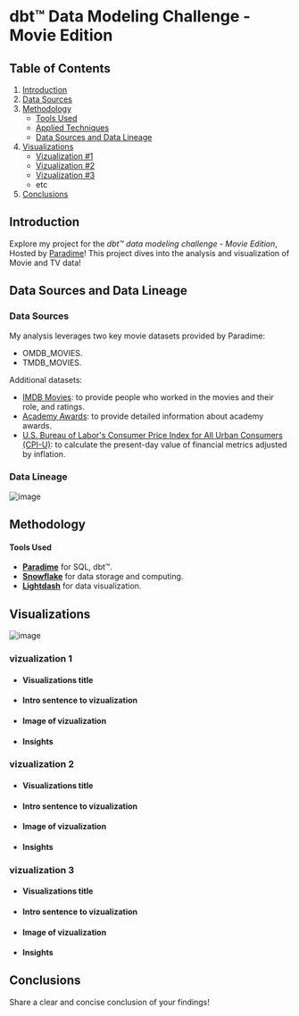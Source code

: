 # dbt™ Data Modeling Challenge - Movie Edition

## Table of Contents
1. [Introduction](#introduction)
2. [Data Sources](#data-sources-and-data-lineage)
3. [Methodology](#methodology)
   - [Tools Used](#tools-used)
   - [Applied Techniques](#applied-techniques)
   - [Data Sources and Data Lineage](#data-sources-and-data-lineage)
4. [Visualizations](#visualizations)
   - [Vizualization #1](vizualization-1)
   - [Vizualization #2](Vizualization-2)
   - [Vizualization #3](Vizualization-3)
   - etc
5. [Conclusions](#conclusions)

## Introduction
Explore my project for the _dbt™ data modeling challenge - Movie Edition_, Hosted by [Paradime](https://www.paradime.io/)! 
This project dives into the analysis and visualization of Movie and TV data!

## Data Sources and Data Lineage

### Data Sources
My analysis leverages two key movie datasets provided by Paradime:
- OMDB_MOVIES.
- TMDB_MOVIES.

Additional datasets:
- [IMDB Movies](https://www.imdb.com/interfaces/): to provide people who worked in the movies and their role, and ratings.
- [Academy Awards](https://github.com/DLu/oscar_data): to provide detailed information about academy awards.
- [U.S. Bureau of Labor's Consumer Price Index for All Urban Consumers (CPI-U)](https://data.bls.gov/timeseries/CUUR0000SA0?years_option=all_years): 
to calculate the present-day value of financial metrics adjusted by inflation.

### Data Lineage

![image](https://github.com/letyrobueno/paradime-challenge/assets/3430584/5bf521b2-214f-4da8-9db8-9939e418b9c3)



## Methodology
#### Tools Used
- **[Paradime](https://www.paradime.io/)** for SQL, dbt™.
- **[Snowflake](https://www.snowflake.com/)** for data storage and computing.
- **[Lightdash](https://www.lightdash.com/)** for data visualization.


## Visualizations

![image](https://github.com/letyrobueno/paradime-challenge/assets/3430584/e1f22c2b-3c86-47e7-84a7-2bbbb0709cca)

### vizualization 1
- #### Visualizations title
- #### Intro sentence to vizualization
- #### Image of vizualization
- #### Insights

### vizualization 2
- #### Visualizations title
- #### Intro sentence to vizualization
- #### Image of vizualization
- #### Insights

### vizualization 3
- #### Visualizations title
- #### Intro sentence to vizualization
- #### Image of vizualization
- #### Insights

## Conclusions
Share a clear and concise conclusion of your findings!
